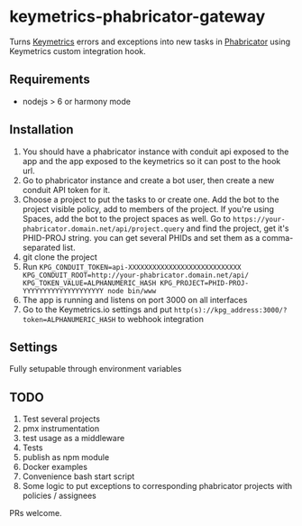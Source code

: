 keymetrics-phabricator-gateway
==============================

Turns [Keymetrics](http://keymetrics.io) errors and exceptions into new tasks in [Phabricator](http://phabricator.org) using Keymetrics custom integration hook.

Requirements
------------

 - nodejs > 6 or harmony mode

Installation
------------

1. You should have a phabricator instance with conduit api exposed to the app and the app exposed to the keymetrics so it can post to the hook url.
1. Go to phabricator instance and create a bot user, then create a new conduit API token for it.
1. Choose a project to put the tasks to or create one. Add the bot to the project visible policy, add to members of the project. If you're using Spaces, add the bot to the project spaces as well. Go to `https://your-phabricator.domain.net/api/project.query` and find the project, get it's PHID-PROJ string. you can get several PHIDs and set them as a comma-separated list.
1. git clone the project
1. Run `KPG_CONDUIT_TOKEN=api-XXXXXXXXXXXXXXXXXXXXXXXXXXXX KPG_CONDUIT_ROOT=http://your-phabricator.domain.net/api/ KPG_TOKEN_VALUE=ALPHANUMERIC_HASH KPG_PROJECT=PHID-PROJ-YYYYYYYYYYYYYYYYYYYY node bin/www`
1. The app is running and listens on port 3000 on all interfaces
1. Go to the Keymetrics.io settings and put `http(s)://kpg_address:3000/?token=ALPHANUMERIC_HASH` to webhook integration

Settings
--------

Fully setupable through environment variables

TODO
----

1. Test several projects
1. pmx instrumentation
1. test usage as a middleware
1. Tests
1. publish as npm module
1. Docker examples
1. Convenience bash start script
1. Some logic to put exceptions to corresponding phabricator projects with policies / assignees

PRs welcome.